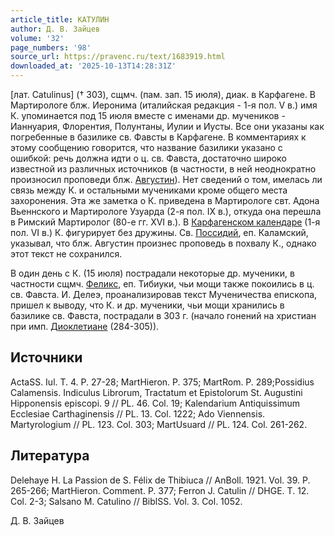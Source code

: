 ```yaml
---
article_title: КАТУЛИН
author: Д. В. Зайцев
volume: '32'
page_numbers: '98'
source_url: https://pravenc.ru/text/1683919.html
downloaded_at: '2025-10-13T14:28:31Z'
---
```


[лат. Catulinus] († 303), сщмч. (пам. зап. 15 июля), диак. в Карфагене. В Мартирологе блж. Иеронима (италийская редакция - 1-я пол. V в.) имя К. упоминается под 15 июля вместе с именами др. мучеников - Ианнуария, Флорентия, Полунтаны, Иулии и Иусты. Все они указаны как погребенные в базилике св. Фавсты в Карфагене. В комментариях к этому сообщению говорится, что название базилики указано с ошибкой: речь должна идти о ц. св. Фавста, достаточно широко известной из различных источников (в частности, в ней неоднократно произносил проповеди блж. [Августин](https://pravenc.ru/text/Августин.html)). Нет сведений о том, имелась ли связь между К. и остальными мучениками кроме общего места захоронения. Эта же заметка о К. приведена в Мартирологе свт. Адона Вьеннского и Мартирологе Узуарда (2-я пол. IX в.), откуда она перешла в Римский Мартиролог (80-е гг. XVI в.). В [Карфагенском календаре](<https://pravenc.ru/text/Карфагенском календаре.html>) (1-я пол. VI в.) К. фигурирует без дружины. Св. [Поссидий](https://pravenc.ru/text/Поссидий.html), еп. Каламский, указывал, что блж. Августин произнес проповедь в похвалу К., однако этот текст не сохранился.

В один день с К. (15 июля) пострадали некоторые др. мученики, в частности сщмч. [Феликс](https://pravenc.ru/text/Феликс.html), еп. Тибиуки, чьи мощи также покоились в ц. св. Фавста. И. Делеэ, проанализировав текст Мученичества епископа, пришел к выводу, что К. и др. мученики, чьи мощи хранились в базилике св. Фавста, пострадали в 303 г. (начало гонений на христиан при имп. [Диоклетиане](https://pravenc.ru/text/Диоклетиан.html) (284-305)).

## Источники

ActaSS. Iul. T. 4. P. 27-28; MartHieron. P. 375; MartRom. P. 289;Possidius Calamensis. Indiculus Librorum, Tractatum et Epistolorum St. Augustini Hipponensis episcopi. 9 // PL. 46. Col. 19; Kalendarium Antiquissimum Ecclesiae Carthaginensis // PL. 13. Col. 1222; Ado Viennensis. Martyrologium // PL. 123. Col. 303; MartUsuard // PL. 124. Col. 261-262.

## Литература

Delehaye H. La Passion de S. Félix de Thibiuca // AnBoll. 1921. Vol. 39. P. 265-266; MartHieron. Comment. P. 377; Ferron J. Catulin // DHGE. T. 12. Col. 2-3; Salsano M. Catulino // BiblSS. Vol. 3. Col. 1052.

Д. В. Зайцев
